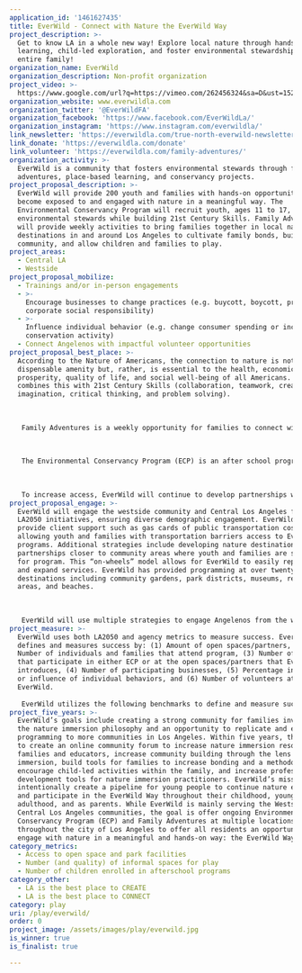 ```yaml
---
application_id: '1461627435'
title: EverWild - Connect with Nature the EverWild Way
project_description: >-
  Get to know LA in a whole new way! Explore local nature through hands-on
  learning, child-led exploration, and foster environmental stewardship with the
  entire family!
organization_name: EverWild
organization_description: Non-profit organization
project_video: >-
  https://www.google.com/url?q=https://vimeo.com/262456324&sa=D&ust=1522364995451000&usg=AFQjCNHer67KKu6DjJhZU5gBp4oB6zlZTA
organization_website: www.everwildla.com
organization_twitter: '@EverWildFA'
organization_facebook: 'https://www.facebook.com/EverWildLa/'
organization_instagram: 'https://www.instagram.com/everwildla/'
link_newsletter: 'https://everwildla.com/true-north-everwild-newsletter/'
link_donate: 'https://everwildla.com/donate'
link_volunteer: 'https://everwildla.com/family-adventures/'
organization_activity: >-
  EverWild is a community that fosters environmental stewards through family
  adventures, place-based learning, and conservancy projects.
project_proposal_description: >-
  EverWild will provide 200 youth and families with hands-on opportunities to
  become exposed to and engaged with nature in a meaningful way. The
  Environmental Conservancy Program will recruit youth, ages 11 to 17, to become
  environmental stewards while building 21st Century Skills. Family Adventures
  will provide weekly activities to bring families together in local nature
  destinations in and around Los Angeles to cultivate family bonds, build
  community, and allow children and families to play.
project_areas:
  - Central LA
  - Westside
project_proposal_mobilize:
  - Trainings and/or in-person engagements
  - >-
    Encourage businesses to change practices (e.g. buycott, boycott, promote
    corporate social responsibility)
  - >-
    Influence individual behavior (e.g. change consumer spending or increase
    conservation activity)
  - Connect Angelenos with impactful volunteer opportunities
project_proposal_best_place: >-
  According to the Nature of Americans, the connection to nature is not a
  dispensable amenity but, rather, is essential to the health, economic
  prosperity, quality of life, and social well-being of all Americans. EverWild
  combines this with 21st Century Skills (collaboration, teamwork, creativity,
  imagination, critical thinking, and problem solving).
   
   
   
   Family Adventures is a weekly opportunity for families to connect with the outdoors in a supportive environment at local nature destinations. Community partners will provide space for EverWild and highlight events and activities offered at the local destination. Every adventure, following a similar framework, offers child and family-led decision making, open play, and connection to nature. Family members will choose from activities and will have free time to explore and play on their own. Experts in various fields or from the destination will be a resource and meet with families to provide information and/or an interactive activity. Family Adventure allows both the child and parent/guardian to explore and learn, grow in confidence and knowledge, and build community-growth values with other families. Each adventure is followed by a survey to provide feedback, suggestions for locations and activities, and opportunities for families to take the lead in upcoming events. 
   
   
   
   The Environmental Conservancy Program (ECP) is an after school program that works with youth ages 11-17. ECP combines environmental stewardship, positive youth development practices such as involving and engaging youth as equal partners (youth.gov), implementing evidence-based standards to conduct meaningful service learning (National Youth Leadership Council), and open play. Led by qualified staff, youth work together to develop a long-term project to create a positive impact and meaningful change. EverWild will offer cohorts throughout the year at community gardens and the Santa Monica Mountain Range. Based on youth interest, the group will design their own project. ECP offers a high staff to youth ratio to allow seamless integration if youth want to participate after the initial start date. Projects include composting, engaging businesses in green practices, and sustainable trail maintenance techniques. 
   
   
   
   To increase access, EverWild will continue to develop partnerships with open space and park facilities to host activities and to present events, programs, internships, summer employment, and volunteer opportunities they offer. EverWild will offer client support for public transportation and van rentals to bring young people and families to and from program, as needed. EverWild will document partnerships with memorandums of understanding, letters of agreement, and written communication with open spaces. EverWild will obtain feedback from children and families on quality of space and overall experience. For reporting outcomes on after school participation,EverWild will require sign-in and attendance logs.
project_proposal_engage: >-
  EverWild will engage the westside community and Central Los Angeles for the
  LA2050 initiatives, ensuring diverse demographic engagement. EverWild will
  provide client support such as gas cards of public transportation costs
  allowing youth and families with transportation barriers access to EverWild
  programs. Additional strategies include developing nature destinations and
  partnerships closer to community areas where youth and families are signing up
  for program. This “on-wheels” model allows for EverWild to easily replicate
  and expand services. EverWild has provided programming at over twenty natural
  destinations including community gardens, park districts, museums, recreation
  areas, and beaches. 
   
   
   
   EverWild will use multiple strategies to engage Angelenos from the westside and Central LA communities: (1) Social media including Twitter, Instagram, Facebook, and other on-line platforms including Crowdsourcing (to increase volunteerism), Eventbrite, e-mails, and on-line newsletters, (2) Community, business, and partner marketing strategies including newspapers such as the Argonaut, flyers, posters, and co-planned events, and (3) Community and neighborhood fairs, markets, and festivals such as the LA Nature Fest held by the Natural History Museum. EverWild is committed to using culturally competent language in all marketing strategies, including translating all documentation to meet family language needs.
project_measure: >-
  EverWild uses both LA2050 and agency metrics to measure success. EverWild
  defines and measures success by: (1) Amount of open spaces/partners, (2)
  Number of individuals and families that attend program, (3) Number of children
  that participate in either ECP or at the open spaces/partners that EverWild
  introduces, (4) Number of participating businesses, (5) Percentage in changes
  or influence of individual behaviors, and (6) Number of volunteers at
  EverWild. 
   
   EverWild utilizes the following benchmarks to define and measure success specific to programs, as well. For ECP, EverWild tracks (1) Number of youth participating, (2) Number of youth that demonstrate growth in 21st Century skills (collaboration, teamwork, creativity, imagination, critical thinking, and problem solving) using the General Self-Efficacy Scale, (3) Number of youth that demonstrate growth in technical skills such as gardening and composting using pre/post skills assessments, (4) Number of community and business partners involved, (5) Retention rates, and (6) Family engagement. For Family Adventures, EverWild utilizes the following benchmarks: (1) Number of families and individuals participating in Family Adventure, (2) Number of individuals that access EverWild resources and website, (3) Number of returning families, (4) Number of families and children that attend additional programming at partner organizations. EverWild also provides youth and family satisfaction surveys for continued improvement.
project_five_years: >-
  EverWild’s goals include creating a strong community for families invested in
  the nature immersion philosophy and an opportunity to replicate and expand
  programming to more communities in Los Angeles. Within five years, the goal is
  to create an online community forum to increase nature immersion resources for
  families and educators, increase community building through the lens of nature
  immersion, build tools for families to increase bonding and a methodology to
  encourage child-led activities within the family, and increase professional
  development tools for nature immersion practitioners. EverWild’s mission is to
  intentionally create a pipeline for young people to continue nature education
  and participate in the EverWild Way throughout their childhood, young
  adulthood, and as parents. While EverWild is mainly serving the Westside and
  Central Los Angeles communities, the goal is offer ongoing Environmental
  Conservancy Program (ECP) and Family Adventures at multiple locations
  throughout the city of Los Angeles to offer all residents an opportunity to
  engage with nature in a meaningful and hands-on way: the EverWild Way.
category_metrics:
  - Access to open space and park facilities
  - Number (and quality) of informal spaces for play
  - Number of children enrolled in afterschool programs
category_other:
  - LA is the best place to CREATE
  - LA is the best place to CONNECT
category: play
uri: /play/everwild/
order: 0
project_image: /assets/images/play/everwild.jpg
is_winner: true
is_finalist: true

---
```

